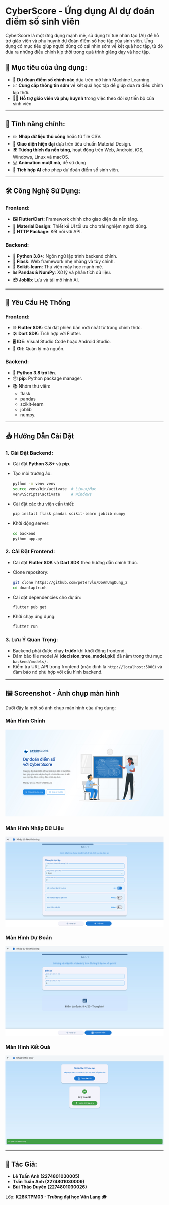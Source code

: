 # CyberScore - Ứng dụng AI dự đoán điểm số sinh viên

CyberScore là một ứng dụng mạnh mẽ, sử dụng trí tuệ nhân tạo (AI) để hỗ trợ giáo viên và phụ huynh dự đoán điểm số học tập của sinh viên. Ứng dụng có mục tiêu giúp người dùng có cái nhìn sớm về kết quả học tập, từ đó đưa ra những điều chỉnh kịp thời trong quá trình giảng dạy và học tập.

## 🎯 Mục tiêu của ứng dụng:

- 🧠 **Dự đoán điểm số chính xác** dựa trên mô hình Machine Learning.
- 📈 **Cung cấp thông tin sớm** về kết quả học tập để giúp đưa ra điều chỉnh kịp thời.
- 👩‍🏫 **Hỗ trợ giáo viên và phụ huynh** trong việc theo dõi sự tiến bộ của sinh viên.

---

## 🚪 Tính năng chính:

- ✏️ **Nhập dữ liệu thủ công** hoặc từ file CSV.
- 🎨 **Giao diện hiện đại** dựa trên tiêu chuẩn Material Design.
- 🌍 **Tương thích đa nền tảng**, hoạt động trên Web, Android, iOS, Windows, Linux và macOS.
- 💻 **Animation mượt mà**, dễ sử dụng.
- 🔮 **Tích hợp AI** cho phép dự đoán điểm số sinh viên.

---

## 🛠️ Công Nghệ Sử Dụng:

### Frontend:
- **🖼️ Flutter/Dart**: Framework chính cho giao diện đa nền tảng.
- **🎨 Material Design**: Thiết kế UI tối ưu cho trải nghiệm người dùng.
- **🔗 HTTP Package**: Kết nối với API.

### Backend:
- **🐍 Python 3.8+**: Ngôn ngữ lập trình backend chính.
- **🍶 Flask**: Web framework nhẹ nhàng và tùy chỉnh.
- **🤖 Scikit-learn**: Thư viện máy học mạnh mẽ.
- **📊 Pandas & NumPy**: Xử lý và phân tích dữ liệu.
- **📦 Joblib**: Lưu và tải mô hình AI.
  
---

## 🔧 Yêu Cầu Hệ Thống

### Frontend:

- 🌐 **Flutter SDK**: Cài đặt phiên bản mới nhất từ trang chính thức.
- 🛠️ **Dart SDK**: Tích hợp với Flutter.
- 🖥️ **IDE**: Visual Studio Code hoặc Android Studio.
- 🧰 **Git**: Quản lý mã nguồn.

### Backend:

- 🐍 **Python 3.8 trở lên**.
- 📦 **pip**: Python package manager.
- 📚 Nhóm thư viện:
  - flask
  - pandas
  - scikit-learn
  - joblib
  - numpy.

---

## 📥 Hướng Dẫn Cài Đặt

### 1. **Cài Đặt Backend:**

- Cài đặt **Python 3.8+** và **pip**.
- Tạo môi trường ảo:

    ```bash
    python -m venv venv
    source venv/bin/activate  # Linux/Mac
    venv\Scripts\activate     # Windows
    ```

- Cài đặt các thư viện cần thiết:

    ```bash
    pip install flask pandas scikit-learn joblib numpy
    ```

- Khởi động server:

    ```bash
    cd backend
    python app.py
    ```

### 2. **Cài Đặt Frontend:**

- Cài đặt **Flutter SDK** và **Dart SDK** theo hướng dẫn chính thức.
- Clone repository:

    ```bash
    git clone https://github.com/petervlu/DoAnUngDung_2
    cd doanlaptrinh
    ```

- Cài đặt dependencies cho dự án:

    ```bash
    flutter pub get
    ```

- Khởi chạy ứng dụng:

    ```bash
    flutter run
    ```

### 3. **Lưu Ý Quan Trọng:**

- Backend phải được chạy **trước** khi khởi động frontend.
- Đảm bảo file model AI (**decision_tree_model.pkl**) đã nằm trong thư mục `backend/models/`.
- Kiểm tra URL API trong frontend (mặc định là `http://localhost:5000`) và đảm bảo nó phù hợp với cấu hình backend.

---

## 🖼️ Screenshot - Ảnh chụp màn hình
Dưới đây là một số ảnh chụp màn hình của ứng dụng:

### Màn Hình Chính
![Screenshot 1](assets/screenshots/Screenshort_1.jpg) 

### Màn Hình Nhập Dữ Liệu
![Screenshot 2](assets/screenshots/Screenshort_2.jpg)

### Màn Hình Dự Đoán
![Screenshot 3](assets/screenshots/Screenshort_3.jpg)

### Màn Hình Kết Quả
![Screenshot 4](assets/screenshots/Screenshort_4.jpg)

---

## 👥 Tác Giả:

- **Lê Tuấn Anh (2274801030005)**
- **Trần Tuấn Anh (2274801030009)**
- **Bùi Thảo Duyên (2274801030026)**

Lớp: **K28KTPM03 - Trường đại học Văn Lang** 🎓


